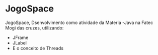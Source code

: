 # **JogoSpace**
JogoSpace, Dsenvolvimento como atividade da Materia -Java na Fatec Mogi das cruzes, utilizando:

* JFrame
* JLabel
* E o conceito de Threads
